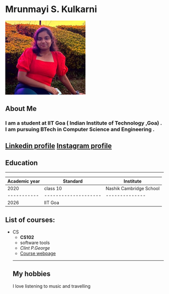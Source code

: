 # **Mrunmayi S. Kulkarni**
![Image link](https://github.com/MrunmayiKulkarni/MrunmayiKulkarni.github.io/blob/main/Adobe%20Scan%2023-Apr-2023_page-0001%20(1)%20(1).jpg)

##  About Me
### I am a student at IIT Goa ( Indian Institute of Technology ,Goa) . I am pursuing BTech in Computer Science and Engineering . 
[Linkedin profile](https://www.linkedin.com/in/mrunmayi-kulkarni-923a5a255)
[Instagram profile](https://instagram.com/mrunmayi_kulkarni123?igshid=ZDdkNTZiNTM=)
---------------------
## Education
____________________________________
|Academic year| Standard | Institute
|-----------|--------------------|--------------|
|2020 | class 10 | Nashik Cambridge School
|-----------|--------------------|--------------|
2026 | IIT Goa

## List of courses:
+ CS
  + **CS102**
  + software tools
  + *Clint P.George*
  + [Course webpage](https://classroom.google.com/u/0/c/NTk1MTg5ODUxNDcz)
  ----------------------------------------------
  ## My hobbies
  I love listening to music and travelling
